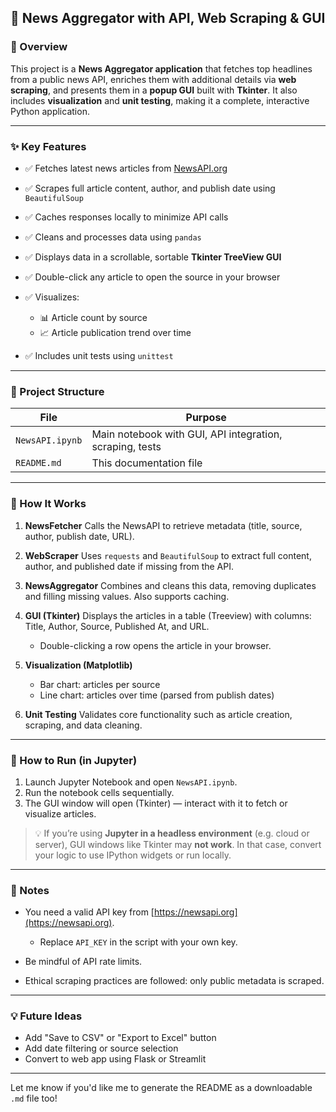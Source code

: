 

## 📰 News Aggregator with API, Web Scraping & GUI

### 📌 Overview

This project is a **News Aggregator application** that fetches top headlines from a public news API, enriches them with additional details via **web scraping**, and presents them in a **popup GUI** built with **Tkinter**. It also includes **visualization** and **unit testing**, making it a complete, interactive Python application.

---

### ✨ Key Features

* ✅ Fetches latest news articles from [NewsAPI.org](https://newsapi.org)
* ✅ Scrapes full article content, author, and publish date using `BeautifulSoup`
* ✅ Caches responses locally to minimize API calls
* ✅ Cleans and processes data using `pandas`
* ✅ Displays data in a scrollable, sortable **Tkinter TreeView GUI**
* ✅ Double-click any article to open the source in your browser
* ✅ Visualizes:

  * 📊 Article count by source
  * 📈 Article publication trend over time
* ✅ Includes unit tests using `unittest`

---

### 📁 Project Structure

| File              | Purpose                                                  |
| ----------------- | -------------------------------------------------------- |
| `NewsAPI.ipynb`   | Main notebook with GUI, API integration, scraping, tests |
| `README.md`       | This documentation file                                  |

---

### 🧠 How It Works

1. **NewsFetcher**
   Calls the NewsAPI to retrieve metadata (title, source, author, publish date, URL).

2. **WebScraper**
   Uses `requests` and `BeautifulSoup` to extract full content, author, and published date if missing from the API.

3. **NewsAggregator**
   Combines and cleans this data, removing duplicates and filling missing values. Also supports caching.

4. **GUI (Tkinter)**
   Displays the articles in a table (Treeview) with columns: Title, Author, Source, Published At, and URL.

   * Double-clicking a row opens the article in your browser.

5. **Visualization (Matplotlib)**

   * Bar chart: articles per source
   * Line chart: articles over time (parsed from publish dates)

6. **Unit Testing**
   Validates core functionality such as article creation, scraping, and data cleaning.

---

### 🚀 How to Run (in Jupyter)

1. Launch Jupyter Notebook and open `NewsAPI.ipynb`.
2. Run the notebook cells sequentially.
3. The GUI window will open (Tkinter) — interact with it to fetch or visualize articles.

> 💡 If you’re using **Jupyter in a headless environment** (e.g. cloud or server), GUI windows like Tkinter may **not work**. In that case, convert your logic to use IPython widgets or run locally.

---

### 📌 Notes

* You need a valid API key from [https://newsapi.org](https://newsapi.org).

  * Replace `API_KEY` in the script with your own key.
* Be mindful of API rate limits.
* Ethical scraping practices are followed: only public metadata is scraped.

---

### 💡 Future Ideas

* Add "Save to CSV" or "Export to Excel" button
* Add date filtering or source selection
* Convert to web app using Flask or Streamlit

---

Let me know if you'd like me to generate the README as a downloadable `.md` file too!
